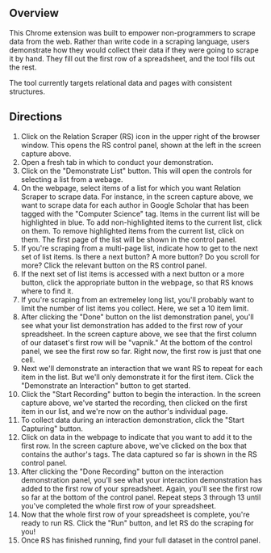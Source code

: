<h2>Overview</h2>

This Chrome extension was built to empower non-programmers to scrape data from the web.  Rather than write code in a scraping language, users demonstrate how they would collect their data if they were going to scrape it by hand.  They fill out the first row of a spreadsheet, and the tool fills out the rest.

The tool currently targets relational data and pages with consistent structures.

<h2>Directions</h2>

1. Click on the Relation Scraper (RS) icon in the upper right of the browser window.  This opens the RS control panel, shown at the left in the screen capture above.
2. Open a fresh tab in which to conduct your demonstration.
3. Click on the "Demonstrate List" button.  This will open the controls for selecting a list from a webage.
4. On the webpage, select items of a list for which you want Relation Scraper to scrape data.  For instance, in the screen capture above, we want to scrape data for each author in Google Scholar that has been tagged with the "Computer Science" tag.  Items in the current list will be highlighted in blue.  To add non-highlighted items to the current list, click on them.  To remove highlighted items from the current list, click on them.  The first page of the list will be shown in the control panel.
5. If you're scraping from a multi-page list, indicate how to get to the next set of list items.  Is there a next button?  A more button?  Do you scroll for more?  Click the relevant button on the RS control panel.
6. If the next set of list items is accessed with a next button or a more button, click the appropriate button in the webpage, so that RS knows where to find it.
7. If you're scraping from an extremeley long list, you'll probably want to limit the number of list items you collect.  Here, we set a 10 item limit.
8. After clicking the "Done" button on the list demonstration panel, you'll see what your list demonstration has added to the first row of your spreadsheet.  In the screen capture above, we see that the first column of our dataset's first row will be "vapnik."  At the bottom of the control panel, we see the first row so far.  Right now, the first row is just that one cell.
9. Next we'll demonstrate an interaction that we want RS to repeat for each item in the list.  But we'll only demonstrate it for the first item.  Click the "Demonstrate an Interaction" button to get started.
10. Click the "Start Recording" button to begin the interaction.  In the screen capture above, we've started the recording, then clicked on the first item in our list, and we're now on the author's individual page.
11. To collect data during an interaction demonstration, click the "Start Capturing" button.
12. Click on data in the webpage to indicate that you want to add it to the first row.  In the screen capture above, we've clicked on the box that contains the author's tags.  The data captured so far is shown in the RS control panel.
13. After clicking the "Done Recording" button on the interaction demonstration panel, you'll see what your interaction demonstration has added to the first row of your spreadsheet.  Again, you'll see the first row so far at the bottom of the control panel.  Repeat steps 3 through 13 until you've completed the whole first row of your spreadsheet.
14. Now that the whole first row of your spreadsheet is complete, you're ready to run RS.  Click the "Run" button, and let RS do the scraping for you!
15. Once RS has finished running, find your full dataset in the control panel.
